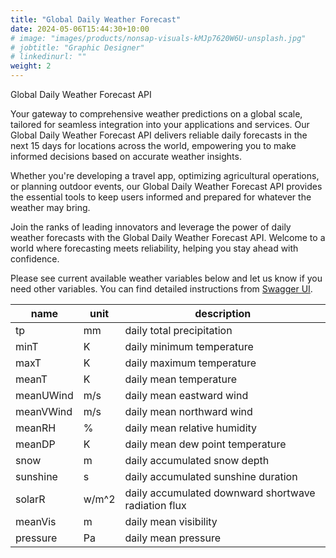 ```yaml
---
title: "Global Daily Weather Forecast"
date: 2024-05-06T15:44:30+10:00
# image: "images/products/nonsap-visuals-kMJp7620W6U-unsplash.jpg"
# jobtitle: "Graphic Designer"
# linkedinurl: ""
weight: 2
---
```


Global Daily Weather Forecast API

Your gateway to comprehensive weather predictions on a global scale, tailored for seamless integration into your applications and services. Our Global Daily Weather Forecast API delivers reliable daily forecasts in the next 15 days for locations across the world, empowering you to make informed decisions based on accurate weather insights.

Whether you're developing a travel app, optimizing agricultural operations, or planning outdoor events, our Global Daily Weather Forecast API provides the essential tools to keep users informed and prepared for whatever the weather may bring.

Join the ranks of leading innovators and leverage the power of daily weather forecasts with the Global Daily Weather Forecast API. Welcome to a world where forecasting meets reliability, helping you stay ahead with confidence.

Please see current available weather variables below and let us know if you need other variables. You can find detailed instructions from [Swagger UI](https://app.swaggerhub.com/apis-docs/MeasureSpace/weather-api/0.1.0#/forecast/get_global_daily_weather_forecast_global_daily_weather_forecast_get).

| name      | unit  | description                                         |
| --------- | ----- | --------------------------------------------------- |
| tp        | mm    | daily total precipitation                           |
| minT      | K     | daily minimum temperature                           |
| maxT      | K     | daily maximum temperature                           |
| meanT     | K     | daily mean temperature                              |
| meanUWind | m/s   | daily mean eastward wind                            |
| meanVWind | m/s   | daily mean northward wind                           |
| meanRH    | %     | daily mean relative humidity                        |
| meanDP    | K     | daily mean dew point temperature                    |
| snow      | m     | daily accumulated snow depth                        |
| sunshine  | s     | daily accumulated sunshine duration                 |
| solarR    | w/m^2 | daily accumulated downward shortwave radiation flux |
| meanVis   | m     | daily mean visibility                               |
| pressure  | Pa    | daily mean pressure                                 |
